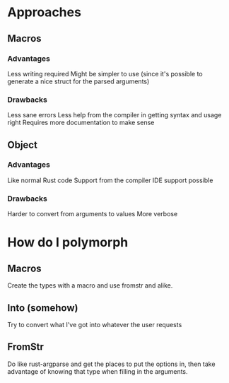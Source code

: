 # Approaches
## Macros
### Advantages
Less writing required
Might be simpler to use (since it's possible to generate a nice struct for the parsed arguments)
### Drawbacks
Less sane errors
Less help from the compiler in getting syntax and usage right
Requires more documentation to make sense

## Object
### Advantages
Like normal Rust code
Support from the compiler
IDE support possible

### Drawbacks
Harder to convert from arguments to values
More verbose

# How do I polymorph
## Macros
Create the types with a macro and use fromstr and alike.

## Into (somehow)
Try to convert what I've got into whatever the user requests

## FromStr 
Do like rust-argparse and get the places to put the options in, then take advantage of knowing that type when filling in the arguments.